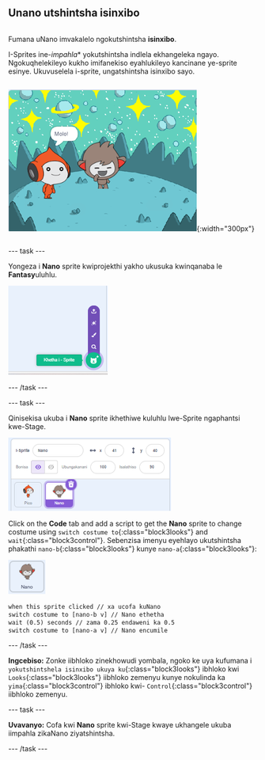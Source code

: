 ## Unano utshintsha isinxibo

<div style="display: flex; flex-wrap: wrap">
<div style="flex-basis: 200px; flex-grow: 1; margin-right: 15px;">

Fumana uNano imvakalelo ngokutshintsha **isinxibo**.

I-Sprites ine-*impahla** yokutshintsha indlela ekhangeleka ngayo. Ngokuqhelekileyo kukho imifanekiso eyahlukileyo kancinane ye-sprite esinye. Ukuvuselela i-sprite, ungatshintsha isinxibo sayo.

</div>
<div>

![I-Nano sprite ithi, "Thanks!"](images/nano-step-2.png){:width="300px"}

</div>
</div>

--- task ---

Yongeza i **Nano** sprite kwiprojekthi yakho ukusuka kwinqanaba le **Fantasy**uluhlu.

![The 'Choose a Sprite'icon.](images/choose-sprite-menu.png)

--- /task ---

--- task ---

Qinisekisa ukuba i **Nano** sprite ikhethiwe kuluhlu lwe-Sprite ngaphantsi kwe-Stage.

![Uluhlu lweSprite, olunomda ozuba ojikeleze iNano sprite ukubonisa ukuba uNano ukhethiwe.](images/nano-selected.png)

Click on the **Code** tab and add a script to get the **Nano** sprite to change costume using `switch costume to`{:class="block3looks"} and `wait`{:class="block3control"}. Sebenzisa imenyu eyehlayo ukutshintsha phakathi `nano-b`{:class="block3looks"} kunye `nano-a`{:class="block3looks"}:

![I-Nano sprite.](images/nano-sprite.png)

```blocks3
when this sprite clicked // xa ucofa kuNano
switch costume to [nano-b v] // Nano ethetha
wait (0.5) seconds // zama 0.25 endaweni ka 0.5
switch costume to [nano-a v] // Nano encumile
```
--- /task ---

**Ingcebiso:** Zonke iibhloko zinekhowudi yombala, ngoko ke uya kufumana i `yokutshintshela isinxibo ukuya ku`{:class="block3looks"} ibhloko kwi `Looks`{:class="block3looks"} iibhloko zemenyu kunye nokulinda ka `yima`{:class="block3control"} ibhloko kwi- `Control`{:class="block3control"} iibhloko zemenyu.

--- task ---

**Uvavanyo:** Cofa kwi **Nano** sprite kwi-Stage kwaye ukhangele ukuba iimpahla zikaNano ziyatshintsha.

--- /task ---
